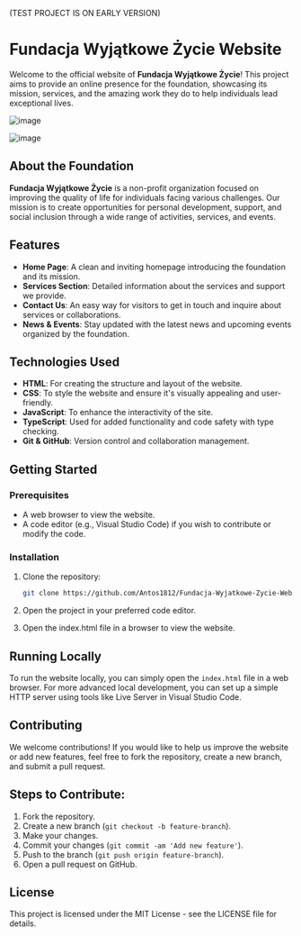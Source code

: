 (TEST PROJECT IS ON EARLY VERSION)
# Fundacja Wyjątkowe Życie Website

Welcome to the official website of **Fundacja Wyjątkowe Życie**! This project aims to provide an online presence for the foundation, showcasing its mission, services, and the amazing work they do to help individuals lead exceptional lives.

![image](https://github.com/user-attachments/assets/310dcb1f-a8c0-4a38-b0aa-b820f00de444)

![image](https://github.com/user-attachments/assets/aeb9bfcc-5ba7-4122-9fac-c88859d3f2d5)



## About the Foundation

**Fundacja Wyjątkowe Życie** is a non-profit organization focused on improving the quality of life for individuals facing various challenges. Our mission is to create opportunities for personal development, support, and social inclusion through a wide range of activities, services, and events.

## Features

- **Home Page**: A clean and inviting homepage introducing the foundation and its mission.
- **Services Section**: Detailed information about the services and support we provide.
- **Contact Us**: An easy way for visitors to get in touch and inquire about services or collaborations.
- **News & Events**: Stay updated with the latest news and upcoming events organized by the foundation.

## Technologies Used

- **HTML**: For creating the structure and layout of the website.
- **CSS**: To style the website and ensure it's visually appealing and user-friendly.
- **JavaScript**: To enhance the interactivity of the site.
- **TypeScript**: Used for added functionality and code safety with type checking.
- **Git & GitHub**: Version control and collaboration management.
  
## Getting Started

### Prerequisites

- A web browser to view the website.
- A code editor (e.g., Visual Studio Code) if you wish to contribute or modify the code.

### Installation

1. Clone the repository:

   ```bash
   git clone https://github.com/Antos1812/Fundacja-Wyjatkowe-Zycie-Website

2. Open the project in your preferred code editor.
3. Open the index.html file in a browser to view the website.
## Running Locally
To run the website locally, you can simply open the `index.html` file in a web browser. For more advanced local development, you can set up a simple HTTP server using tools like Live Server in Visual Studio Code.

## Contributing
We welcome contributions! If you would like to help us improve the website or add new features, feel free to fork the repository, create a new branch, and submit a pull request.

## Steps to Contribute:
1. Fork the repository.
2. Create a new branch (`git checkout -b feature-branch`).
3. Make your changes.
4. Commit your changes (`git commit -am 'Add new feature'`).
5. Push to the branch (`git push origin feature-branch`).
6. Open a pull request on GitHub.
## License
This project is licensed under the MIT License - see the LICENSE file for details.

